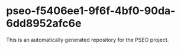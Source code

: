 # pseo-f5406ee1-9f6f-4bf0-90da-6dd8952afc6e

This is an automatically generated repository for the PSEO project.
